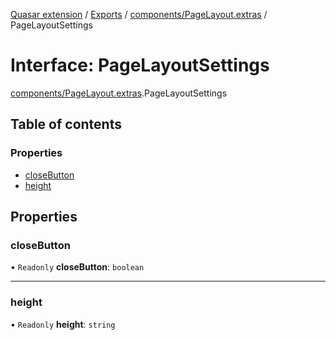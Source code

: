 [Quasar extension](../index.md) / [Exports](../modules.md) / [components/PageLayout.extras](../modules/components_PageLayout_extras.md) / PageLayoutSettings

# Interface: PageLayoutSettings

[components/PageLayout.extras](../modules/components_PageLayout_extras.md).PageLayoutSettings

## Table of contents

### Properties

- [closeButton](components_PageLayout_extras.PageLayoutSettings.md#closebutton)
- [height](components_PageLayout_extras.PageLayoutSettings.md#height)

## Properties

### closeButton

• `Readonly` **closeButton**: `boolean`

___

### height

• `Readonly` **height**: `string`
